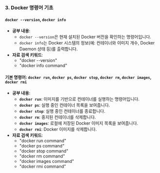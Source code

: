 ### 3. **Docker 명령어 기초**

#### **`docker --version`, `docker info`**

- **공부 내용**:
    - `docker --version`은 현재 설치된 Docker 버전을 확인하는 명령어입니다.
    - `docker info`는 Docker 시스템의 정보(예: 컨테이너와 이미지 개수, Docker Daemon 상태 등)를 출력합니다.
- **자료 검색 키워드**:
    - "docker --version"
    - "docker info command"

#### **기본 명령어**: `docker run`, `docker ps`, `docker stop`, `docker rm`, `docker images`, `docker rmi`

- **공부 내용**:
    - **`docker run`**: 이미지를 기반으로 컨테이너를 실행하는 명령어입니다.
    - **`docker ps`**: 실행 중인 컨테이너 목록을 보여줍니다.
    - **`docker stop`**: 실행 중인 컨테이너를 종료합니다.
    - **`docker rm`**: 중지된 컨테이너를 삭제합니다.
    - **`docker images`**: 로컬에 저장된 Docker 이미지 목록을 보여줍니다.
    - **`docker rmi`**: Docker 이미지를 삭제합니다.
- **자료 검색 키워드**:
    - "docker run command"
    - "docker ps command"
    - "docker stop command"
    - "docker rm command"
    - "docker images command"
    - "docker rmi command"